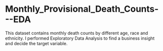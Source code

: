 # Monthly_Provisional_Death_Counts---EDA
This dataset contains monthly death counts by different age, race and ethnicity. I performed Exploratory Data Analysis to find a business insight and decide the target variable.
